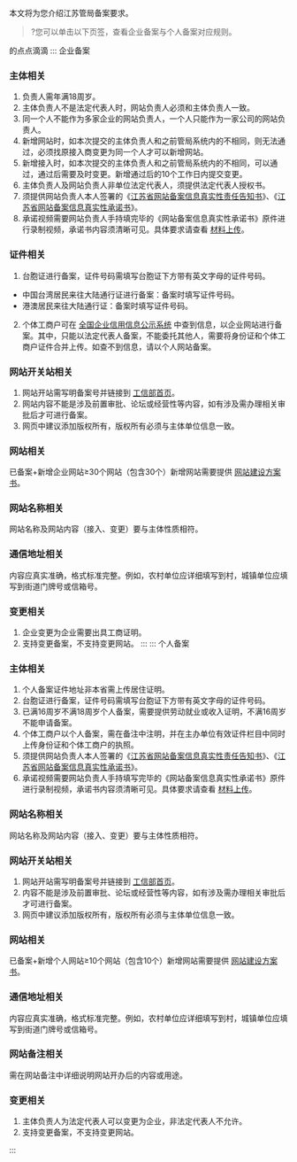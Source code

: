 本文将为您介绍江苏管局备案要求。
>?您可以单击以下页签，查看企业备案与个人备案对应规则。

<dx-tabs>的点点滴滴
::: 企业备案
### 主体相关
1. 负责人需年满18周岁。
2. 主体负责人不是法定代表人时，网站负责人必须和主体负责人一致。
3. 同一个人不能作为多家企业的网站负责人，一个人只能作为一家公司的网站负责人。
4. 新增网站时，如本次提交的主体负责人和之前管局系统内的不相同，则无法通过，必须找原接入商变更为同一个人才可以新增网站。
5. 新增接入时，如本次提交的主体负责人和之前管局系统内的不相同，可以通过，通过后需要及时变更。新增通过后的10个工作日内提交变更。
6. 主体负责人及网站负责人非单位法定代表人，须提供法定代表人授权书。
7. 须提供网站负责人本人签署的《[江苏省网站备案信息真实性责任告知书](https://cloud.tencent.com/document/product/243/14968#notification)》、《[江苏省网站备案信息真实性承诺书](https://cloud.tencent.com/document/product/243/14968#authenticitycommitmentLetter)》。
8. 承诺视频需要网站负责人手持填完毕的《网站备案信息真实性承诺书》原件进行录制视频，承诺书内容须清晰可见。具体要求请查看 [材料上传](https://cloud.tencent.com/document/product/243/19648#step)。


### 证件相关
1. 台胞证进行备案，证件号码需填写台胞证下方带有英文字母的证件号码。
 - 中国台湾居民来往大陆通行证进行备案：备案时填写证件号码。
 - 港澳居民来往大陆通行证：备案时填写证件号码。
2. 个体工商户可在 [全国企业信用信息公示系统](http://js.gsxt.gov.cn/) 中查到信息，以企业网站进行备案。其中，只能以法定代表人备案，不能委托其他人，需要将身份证和个体工商户证件合并上传。如查不到信息，请以个人网站备案。


### 网站开关站相关
1. 网站开站需写明备案号并链接到 [工信部首页](https://beian.miit.gov.cn/)。
2. 网站内容不能是涉及前置审批、论坛或经营性等内容，如有涉及需办理相关审批后才可进行备案。
3. 网页中建议添加版权所有，版权所有必须与主体单位信息一致。

### 网站相关
已备案+新增企业网站≥30个网站（包含30个）新增网站需要提供 [网站建设方案书](https://cloud.tencent.com/document/product/243/14968#book5)。

### 网站名称相关
网站名称及网站内容（接入、变更）要与主体性质相符。

### 通信地址相关
内容应真实准确，格式标准完整。例如，农村单位应详细填写到村，城镇单位应填写到街道门牌号或信箱号。

### 变更相关
1. 企业变更为企业需要出具工商证明。
2. 支持变更备案，不支持变更网站。
:::
::: 个人备案
### 主体相关
1. 个人备案证件地址非本省需上传居住证明。
2. 台胞证进行备案，证件号码需填写台胞证下方带有英文字母的证件号码。
3. 已满16周岁不满18周岁个人备案，需要提供劳动就业或收入证明，不满16周岁不能申请备案。
4. 个体工商户以个人备案，需在备注中注明，并在主办单位有效证件栏目中同时上传身份证和个体工商户的执照。
5. 须提供网站负责人本人签署的《[江苏省网站备案信息真实性责任告知书](https://cloud.tencent.com/document/product/243/14968#notification)》、《[江苏省网站备案信息真实性承诺书](https://cloud.tencent.com/document/product/243/14968#authenticitycommitmentLetter)》。
6. 承诺视频需要网站负责人手持填写完毕的《网站备案信息真实性承诺书》原件进行录制视频，承诺书内容须清晰可见。具体要求请查看 [材料上传](https://cloud.tencent.com/document/product/243/19648#step)。


### 网站名称相关
网站名称及网站内容（接入、变更）要与主体性质相符。

### 网站开关站相关
1. 网站开站需写明备案号并链接到 [工信部首页](https://beian.miit.gov.cn/)。
2. 内容不能是涉及前置审批、论坛或经营性等内容，如有涉及需办理相关审批后才可进行备案。
3. 网页中建议添加版权所有，版权所有必须与主体单位信息一致。

### 网站相关
已备案+新增个人网站≥10个网站（包含10个）新增网站需要提供 [网站建设方案书](https://cloud.tencent.com/document/product/243/14968#book5)。

### 通信地址相关
内容应真实准确，格式标准完整。例如，农村单位应详细填写到村，城镇单位应填写到街道门牌号或信箱号。

### 网站备注相关
需在网站备注中详细说明网站开办后的内容或用途。

### 变更相关
1. 主体负责人为法定代表人可以变更为企业，非法定代表人不允许。
2. 支持变更备案，不支持变更网站。


:::
</dx-tabs>
